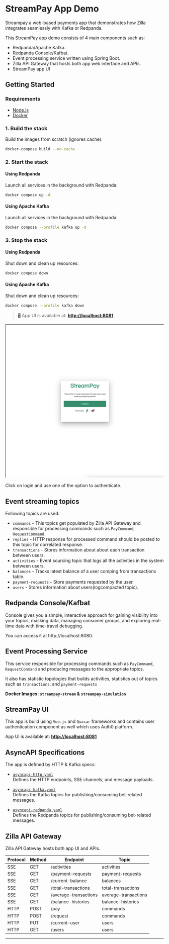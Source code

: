 # StreamPay App Demo

Streampay a web-based payments app that demonstrates how Zilla integrates seamlessly with Kafka or Redpanda.

This StreamPay app demo consists of 4 main components such as:

- Redpanda/Apache Kafka.
- Redpanda Console/Kafbat.
- Event processing service written using Spring Boot.
- Zilla API Gateway that hosts both app web interface and APIs.
- StreamPay app UI

## Getting Started

### Requirements

* [Node.js](http://nodejs.org/)
* [Docker](https://www.docker.com/)


### 1. Build the stack

Build the images from scratch (ignores cache):

```bash
docker-compose build --no-cache
```

### 2. Start the stack

#### Using Redpanda

Launch all services in the background with Redpanda:

```bash
docker compose up -d
```

#### Using Apache Kafka

Launch all services in the background with Redpanda:

```bash
docker compose --profile kafka up -d
```

### 3. Stop the stack

#### Using Redpanda

Shut down and clean up resources:

```bash
docker compose down
```

#### Using Apache Kafka

Shut down and clean up resources:

```bash
docker compose --profile kafka down
```

> 🖥️ App UI is available at: **[http://localhost:8081](http://localhost:8081)**

![screenshot](./assets/screenshot.png)

Click on login and use one of the option to authenticate.

## Event streaming topics

Following topics are used:

- `commands` - This topics get populated by Zilla API Gateway and responsible for processing commands
such as `PayCommand`, `RequestCommand`.
- `replies` - HTTP response for processed command should be posted to this topic for correlated response.
- `transactions` - Stores information about about each transaction between users.
- `activities` - Event sourcing topic that logs all the activities in the system between users.
- `balances` - Tracks latest balance of a user comping from transactions table.
- `payment-requests` - Store payments requested by the user.
- `users` - Stores information about users(logcompacted topic).

## Redpanda Console/Kafbat
Console gives you a simple, interactive approach for gaining visibility into your topics, masking data, managing consumer groups, and exploring 
real-time data with time-travel debugging. 

You can access it at http://localhost:8080.

## Event Processing Service
This service responsible for processing commands such as `PayCommand`, `RequestCommand` and producing messages to the appropriate topics. 

It also has statistic topologies that builds activities, statistics out of topics such as `transactions`, and `payment-requests`

**Docker Images: `streampay-stream` & `streampay-simulation`**

## StreamPay UI
This app is build using `Vue.js` and `Quasar` frameworks and contains user authentication component as well
which uses Auth0 platform.

App UI is available at: **[http://localhost:8081](http://localhost:8081)**

## AsyncAPI Specifications

The app is defined by HTTP & Kafka specs:

- [`asyncapi-http.yaml`](./zilla/asyncapi-http.yaml)  
  Defines the HTTP endpoints, SSE channels, and message payloads.

- [`asyncapi-kafka.yaml`](./zilla/asyncapi-kafka.yaml)  
  Defines the Kafka topics for publishing/consuming bet-related messages.

- [`asyncapi-redpanda.yaml`](./zilla/asyncapi-redpanda.yaml)  
  Defines the Redpanda topics for publishing/consuming bet-related messages.

## Zilla API Gateway
Zilla API Gateway hosts both app UI and APIs. 

| Protocol | Method | Endpoint              | Topic                |
|----------|--------|-----------------------|----------------------|
| SSE      | GET    | /activities           | activities           |
| SSE      | GET    | /payment-requests     | payment-requests     |
| SSE      | GET    | /current-balance      | balances             |
| SSE      | GET    | /total-transactions   | total-transactions   |
| SSE      | GET    | /average-transactions | average-transactions |
| SSE      | GET    | /balance-histories    | balance-histories    |
| HTTP     | POST   | /pay                  | commands             |
| HTTP     | POST   | /request              | commands             |
| HTTP     | PUT    | /current-user         | users                |
| HTTP     | GET    | /users                | users                |

---
